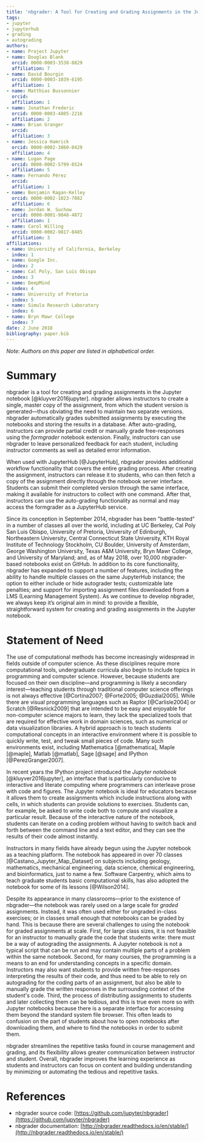 ```yaml
---
title: 'nbgrader: A Tool for Creating and Grading Assignments in the Jupyter Notebook'
tags:
- jupyter
- jupyterhub
- grading
- autograding
authors:
- name: Project Jupyter
- name: Douglas Blank
  orcid: 0000-0003-3538-8829
  affiliation: 7
- name: David Bourgin
  orcid: 0000-0003-1039-6195
  affiliation: 1
- name: Matthias Bussonnier
  orcid: 
  affiliation: 1
- name: Jonathan Frederic
  orcid: 0000-0003-4805-2216
  affiliation: 2
- name: Brian Granger
  orcid: 
  affiliation: 3
- name: Jessica Hamrick
  orcid: 0000-0002-3860-0429
  affiliation: 4
- name: Logan Page
  orcid: 0000-0002-5799-8524
  affiliation: 5
- name: Fernando Pérez
  orcid: 
  affiliation: 1
- name: Benjamin Ragan-Kelley
  orcid: 0000-0002-1023-7082
  affiliation: 6
- name: Jordan W. Suchow
  orcid: 0000-0001-9848-4872
  affiliation: 1
- name: Carol Willing
  orcid: 0000-0002-9817-8485
  affiliation: 3
affiliations:
- name: University of California, Berkeley
  index: 1
- name: Google Inc.
  index: 2
- name: Cal Poly, San Luis Obispo
  index: 3
- name: DeepMind
  index: 4
- name: University of Pretoria
  index: 5
- name: Simula Research Laboratory
  index: 6
- name: Bryn Mawr College
  index: 7
date: 2 June 2018
bibliography: paper.bib
---
```


*Note: Authors on this paper are listed in alphabetical order.*

# Summary

nbgrader is a tool for creating and grading assignments in the Jupyter notebook
[@kluyver2016jupyter]. nbgrader allows instructors to create a single, master
copy of the assignment, from which the student version is generated—thus
obviating the need to maintain two separate versions. nbgrader automatically
grades submitted assignments by executing the notebooks and storing the results
in a database. After auto-grading, instructors can provide partial credit or
manually grade free-responses using the *formgrader* notebook extension.
Finally, instructors can use nbgrader to leave personalized feedback for each
student, including instructor comments as well as detailed error information.

When used with JupyterHub [@JupyterHub], nbgrader provides additional workflow
functionality that covers the entire grading process. After creating the
assignment, instructors can release it to students, who can then fetch a copy of
the assignment directly through the notebook server interface. Students can
submit their completed version through the same interface, making it available
for instructors to collect with one command. After that, instructors can use the
auto-grading functionality as normal and may access the formgrader as a
JupyterHub service.

Since its conception in September 2014, nbgrader has been "battle-tested" in a
number of classes all over the world, including at UC Berkeley, Cal Poly San
Luis Obispo, University of Pretoria, University of Edinburgh, Northeastern
University, Central Connecticut State University, KTH Royal Institute of
Technology Stockholm, CU Boulder, University of Amsterdam, George Washington
University, Texas A&M University, Bryn Mawr College, and University of Maryland;
and, as of May 2018, over 10,000 nbgrader-based notebooks exist on GitHub. In
addition to its core functionality, nbgrader has expanded to support a number of
features, including the ability to handle multiple classes on the same
JupyterHub instance; the option to either include or hide autograder tests;
customizable late penalties; and support for importing assignment files
downloaded from a LMS (Learning Management System). As we continue to develop
nbgrader, we always keep it’s original aim in mind: to provide a flexible,
straightforward system for creating and grading assignments in the Jupyter
notebook.

# Statement of Need

The use of computational methods has become increasingly widespread in fields
outside of computer science. As these disciplines require more computational
tools, undergraduate curricula also begin to include topics in programming and
computer science. However, because students are focused on their own
discipline—and programming is likely a secondary interest—teaching students
through traditional computer science offerings is not always effective
[@Cortina2007; @Forte2005; @Guzdial2005]. While there are visual programming
languages such as Raptor [@Carlisle2004] or Scratch [@Resnick2009] that are
intended to be easy and enjoyable for non-computer science majors to learn, they
lack the specialized tools that are required for effective work in domain
sciences, such as numerical or data visualization libraries. A hybrid approach
is to teach students computational concepts in an interactive environment where
it is possible to quickly write, test, and tweak small pieces of code. Many such
environments exist, including Mathematica [@mathematica], Maple [@maple], Matlab
[@matlab], Sage [@sage] and IPython [@PerezGranger2007].

In recent years the IPython project introduced the *Jupyter notebook*
[@kluyver2016jupyter], an interface that is particularly conducive to
interactive and literate computing where programmers can interleave prose with
code and figures. The Jupyter notebook is ideal for educators because it allows
them to create assignments which include instructions along with cells, in which
students can provide solutions to exercises. Students can, for example, be asked
to write code both to compute and visualize a particular result. Because of the
interactive nature of the notebook, students can iterate on a coding problem
without having to switch back and forth between the command line and a text
editor, and they can see the results of their code almost instantly.

Instructors in many fields have already begun using the Jupyter notebook as a
teaching platform. The notebook has appeared in over 70 classes
[@Castano_Jupyter_Map_Dataset] on subjects including geology, mathematics,
mechanical engineering, data science, chemical engineering, and bioinformatics,
just to name a few. Software Carpentry, which aims to teach graduate students
basic computational skills, has also adopted the notebook for some of its
lessons [@Wilson2014].

Despite its appearance in many classrooms—prior to the existence of nbgrader—the
notebook was rarely used on a large scale for *graded* assignments. Instead, it
was often used either for ungraded in-class exercises; or in classes small
enough that notebooks can be graded by hand. This is because there are several
challenges to using the notebook for graded assignments at scale. First, for
large class sizes, it is not feasible for an instructor to manually grade the
code that students write: there must be a way of autograding the assignments. A
Jupyter notebook is not a typical script that can be run and may contain
multiple parts of a problem within the same notebook. Second, for many courses,
the programming is a means to an end for understanding concepts in a specific
domain. Instructors may also want students to provide written free-responses
interpreting the results of their code, and thus need to be able to rely on
autograding for the coding parts of an assignment, but also be able to manually
grade the written responses in the surrounding context of the student's code.
Third, the process of distributing assignments to students and later collecting
them can be tedious, and this is true even more so with Jupyter notebooks
because there is a separate interface for accessing them beyond the standard
system file browser. This often leads to confusion on the part of students about
how to open notebooks after downloading them, and where to find the notebooks in
order to submit them.

nbgrader streamlines the repetitive tasks found in course management and
grading, and its flexibility allows greater communication between instructor and
student. Overall, nbgrader improves the learning experience as students and
instructors can focus on content and building understanding by minimizing or
automating the tedious and repetitive tasks.

# References

* nbgrader source code: [https://github.com/jupyter/nbgrader](https://github.com/jupyter/nbgrader)
* nbgrader documentation: [http://nbgrader.readthedocs.io/en/stable/](http://nbgrader.readthedocs.io/en/stable/)
